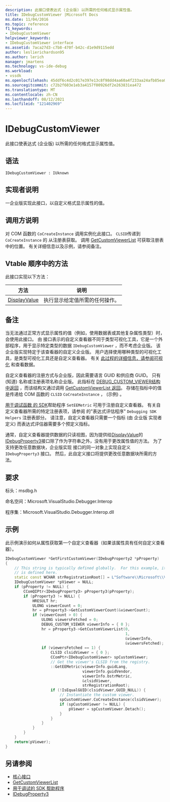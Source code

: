 ```yaml
---
description: 此接口使表达式 (企业版) 以所需的任何格式显示属性值。
title: IDebugCustomViewer |Microsoft Docs
ms.date: 11/04/2016
ms.topic: reference
f1_keywords:
- IDebugCustomViewer
helpviewer_keywords:
- IDebugCustomViewer interface
ms.assetid: 7aca27d3-c7b8-470f-b42c-d1e9d9115edd
author: leslierichardson95
ms.author: lerich
manager: jmartens
ms.technology: vs-ide-debug
ms.workload:
- vssdk
ms.openlocfilehash: 45ddf6c4d2c017e397e13c8f98dd4aa60a4f233aa24afb85ea03d19912f9b659
ms.sourcegitcommit: c72b2f603e1eb3a4157f00926df2e263831ea472
ms.translationtype: MT
ms.contentlocale: zh-CN
ms.lasthandoff: 08/12/2021
ms.locfileid: "121402969"
---
```

# <a name="idebugcustomviewer"></a>IDebugCustomViewer
此接口使表达式 (企业版) 以所需的任何格式显示属性值。

## <a name="syntax"></a>语法

```
IDebugCustomViewer : IUknown
```

## <a name="notes-for-implementers"></a>实现者说明
一企业版实现此接口，以自定义格式显示属性的值。

## <a name="notes-for-callers"></a>调用方说明
对 COM 函数的 `CoCreateInstance` 调用实例化此接口。 `CLSID`传递到 `CoCreateInstance` 的 从注册表获取。 调用 [GetCustomViewerList](../../../extensibility/debugger/reference/idebugproperty3-getcustomviewerlist.md) 可获取注册表中的位置。 有关详细信息以及示例，请参阅备注。

## <a name="methods-in-vtable-order"></a>Vtable 顺序中的方法
此接口实现以下方法：

|方法|说明|
|------------|-----------------|
|[DisplayValue](../../../extensibility/debugger/reference/idebugcustomviewer-displayvalue.md)|执行显示给定值所需的任何操作。|

## <a name="remarks"></a>备注
当无法通过正常方式显示属性的值（例如，使用数据表或其他复杂属性类型）时，会使用此接口。 由 接口表示的自定义查看器不同于类型可视化工具，它是一个外部程序，用于显示特定类型的数据 `IDebugCustomViewer` ，而不考虑企业版。 该企业版实现特定于该查看器的自定义企业版。 用户选择使用哪种类型的可视化工具，是类型可视化工具还是自定义查看器。 有关 [此过程的详细信息，请参阅可视化](../../../extensibility/debugger/visualizing-and-viewing-data.md) 和查看数据。

自定义查看器的注册方式与企业版，因此需要语言 GUID 和供应商 GUID。 只有 (知道) 名称或注册表项名称企业版。 此指标在 [DEBUG_CUSTOM_VIEWER结构中返回](../../../extensibility/debugger/reference/debug-custom-viewer.md) ，而该结构又通过调用 [GetCustomViewerList 返回](../../../extensibility/debugger/reference/idebugproperty3-getcustomviewerlist.md)。 存储在指标中的值是传递给 COM 函数的 `CLSID` `CoCreateInstance` ， (示例) 。

[用于调试函数 的 SDK](../../../extensibility/debugger/reference/sdk-helpers-for-debugging.md)帮助程序 `SetEEMetric` 可用于注册自定义查看器。 有关自定义查看器所需的特定注册表项，请参阅 的"表达式评估程序" `Debugging SDK Helpers` 注册表部分。 请注意，自定义查看器只需要一个指标 (由 企业版 实现者定义) 而表达式评估器需要多个预定义指标。

通常，自定义查看器提供数据的只读视图，因为提供给[DisplayValue](../../../extensibility/debugger/reference/idebugcustomviewer-displayvalue.md)的[IDebugProperty3](../../../extensibility/debugger/reference/idebugproperty3.md)接口除了作为字符串之外，没有用于更改属性值的方法。 为了支持更改任意数据块，企业版实现 接口的同一对象上实现自定义 `IDebugProperty3` 接口。 然后，此自定义接口将提供更改任意数据块所需的方法。

## <a name="requirements"></a>要求
标头：msdbg.h

命名空间：Microsoft.VisualStudio.Debugger.Interop

程序集：Microsoft.VisualStudio.Debugger.Interop.dll

## <a name="example"></a>示例
此示例演示如何从属性获取第一个自定义查看器（如果该属性具有任何自定义查看器）。

```cpp
IDebugCustomViewer *GetFirstCustomViewer(IDebugProperty2 *pProperty)
{
    // This string is typically defined globally.  For this example, it
    // is defined here.
    static const WCHAR strRegistrationRoot[] = L"Software\\Microsoft\\VisualStudio\\8.0Exp";
    IDebugCustomViewer *pViewer = NULL;
    if (pProperty != NULL) {
        CComQIPtr<IDebugProperty3> pProperty3(pProperty);
        if (pProperty3 != NULL) {
            HRESULT hr;
            ULONG viewerCount = 0;
            hr = pProperty3->GetCustomViewerCount(&viewerCount);
            if (viewerCount > 0) {
                ULONG viewersFetched = 0;
                DEBUG_CUSTOM_VIEWER viewerInfo = { 0 };
                hr = pProperty3->GetCustomViewerList(0,
                                                     1,
                                                     &viewerInfo,
                                                     &viewersFetched);
                if (viewersFetched == 1) {
                    CLSID clsidViewer = { 0 };
                    CComPtr<IDebugCustomViewer> spCustomViewer;
                    // Get the viewer's CLSID from the registry.
                    ::GetEEMetric(viewerInfo.guidLang,
                                  viewerInfo.guidVendor,
                                  viewerInfo.bstrMetric,
                                  &clsidViewer,
                                  strRegistrationRoot);
                    if (!IsEqualGUID(clsidViewer,GUID_NULL)) {
                        // Instantiate the custom viewer.
                        spCustomViewer.CoCreateInstance(clsidViewer);
                        if (spCustomViewer != NULL) {
                            pViewer = spCustomViewer.Detach();
                        }
                    }
                }
            }
        }
    }
    return(pViewer);
}
```

## <a name="see-also"></a>另请参阅
- [核心接口](../../../extensibility/debugger/reference/core-interfaces.md)
- [GetCustomViewerList](../../../extensibility/debugger/reference/idebugproperty3-getcustomviewerlist.md)
- [用于调试的 SDK 帮助程序](../../../extensibility/debugger/reference/sdk-helpers-for-debugging.md)
- [IDebugProperty3](../../../extensibility/debugger/reference/idebugproperty3.md)
